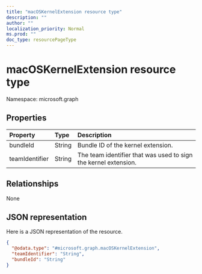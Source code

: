```yaml
---
title: "macOSKernelExtension resource type"
description: ""
author: ""
localization_priority: Normal
ms.prod: ""
doc_type: resourcePageType
---
```


# macOSKernelExtension resource type


Namespace: microsoft.graph



## Properties
|Property|Type|Description|
|:---|:---|:---|
|bundleId|String|Bundle ID of the kernel extension.|
|teamIdentifier|String|The team identifier that was used to sign the kernel extension.|

## Relationships
None

## JSON representation
Here is a JSON representation of the resource.
<!-- {
  "blockType": "resource",
  "@odata.type": "microsoft.graph.macOSKernelExtension"
}
-->
``` json
{
  "@odata.type": "#microsoft.graph.macOSKernelExtension",
  "teamIdentifier": "String",
  "bundleId": "String"
}
```

